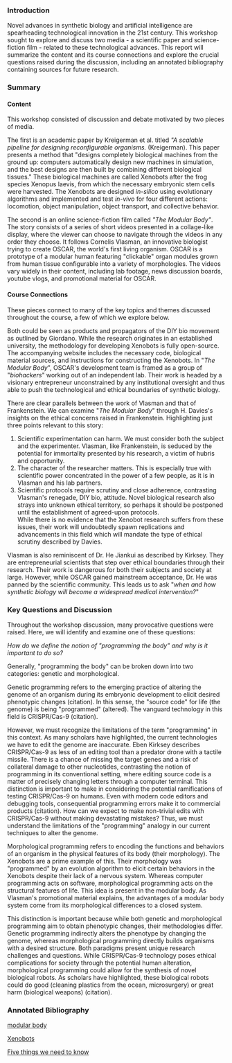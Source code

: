 ### Introduction

Novel advances in synthetic biology and artificial intelligence are spearheading technological innovation in the 21st century. This workshop sought to explore and discuss two media - a scientific paper and science-fiction film - related to these technological advances. This report will summarize the content and its course connections and explore the crucial questions raised during the discussion, including an annotated bibliography containing sources for future research.

### Summary

#### Content

This workshop consisted of discussion and debate motivated by two pieces of media. 

The first is an academic paper by Kreigerman et al. titled *"A scalable pipeline for designing reconfigurable organisms.* (Kreigerman). This paper presents a method that "designs completely biological machines from the ground up: computers automatically design new machines in simulation, and the best designs are then built by combining different biological tissues." These biological machines are called Xenobots after the frog species Xenopus laevis, from which the necessary embryonic stem cells were harvested. The Xenobots are designed *in-silico* using evolutionary algorithms and implemented and test *in-vivo* for four different actions: locomotion, object manipulation, object transport, and collective behavior. 

The second is an online science-fiction film called *"The Modular Body"*. The story consists of a series of short videos presented in a collage-like display, where the viewer can choose to navigate through the videos in any order they choose. It follows Cornelis Vlasman, an innovative biologist trying to create OSCAR, the world's first living organism. OSCAR is a prototype of a modular human featuring "clickable" organ modules grown from human tissue configurable into a variety of morphologies. The videos vary widely in their content, including lab footage, news discussion boards, youtube vlogs, and promotional material for OSCAR.

#### Course Connections 

These pieces connect to many of the key topics and themes discussed throughout the course, a few of which we explore below. 

Both could be seen as products and propagators of the DIY bio movement as outlined by Giordano. While the research originates in an established university, the methodology for developing Xenobots is fully open-source. The accompanying website includes the necessary code, biological material sources, and instructions for constructing the Xenobots. In "*The Modular Body*", OSCAR's development team is framed as a group of "*biohackers*" working out of an independent lab. Their work is headed by a visionary entrepreneur unconstrained by any institutional oversight and thus able to push the technological and ethical boundaries of synthetic biology. 

There are clear parallels between the work of Vlasman and that of Frankenstein. We can examine "*The Modular Body*" through H. Davies's insights on the ethical concerns raised in Frankenstein. Highlighting just three points relevant to this story:
1. Scientific experimentation can harm. We must consider both the subject and the experimenter. Vlasman, like Frankenstein, is seduced by the potential for immortality presented by his research, a victim of hubris and opportunity. 
2. The character of the researcher matters. This is especially true with scientific power concentrated in the power of a few people, as it is in Vlasman and his lab partners. 
3. Scientific protocols require scrutiny and close adherence, contrasting Vlasman's renegade, DIY bio, attitude. Novel biological research also strays into unknown ethical territory, so perhaps it should be postponed until the establishment of agreed-upon protocols.  
While there is no evidence that the Xenobot research suffers from these issues, their work will undoubtedly spawn replications and advancements in this field which will mandate the type of ethical scrutiny described by Davies. 

Vlasman is also reminiscent of Dr. He Jiankui as described by Kirksey. They are entrepreneurial scientists that step over ethical boundaries through their research. Their work is dangerous for both their subjects and society at large. However, while OSCAR gained mainstream acceptance, Dr. He was panned by the scientific community. This leads us to ask "*when and how synthetic biology will become a widespread medical intervention?*"

### Key Questions and Discussion

Throughout the workshop discussion, many provocative questions were raised. Here, we will identify and examine one of these questions:

*How do we define the notion of "programming the body" and why is it important to do so?*

Generally, "programming the body" can be broken down into two categories: genetic and morphological. 

Genetic programming refers to the emerging practice of altering the genome of an organism during its embryonic development to elicit desired phenotypic changes (citation). In this sense, the "source code" for life (the genome) is being "programmed" (altered). The vanguard technology in this field is CRISPR/Cas-9 (citation). 

However, we must recognize the limitations of the term "programming" in this context. As many scholars have highlighted, the current technologies we have to edit the genome are inaccurate. Eben Kirksey describes CRISPR/Cas-9 as less of an editing tool than a predator drone with a tactile missile. There is a chance of missing the target genes and a risk of collateral damage to other nucleotides, contrasting the notion of programming in its conventional setting, where editing source code is a matter of precisely changing letters through a computer terminal. This distinction is important to make in considering the potential ramifications of testing CRISPR/Cas-9 on humans. Even with modern code editors and debugging tools, consequential programming errors make it to commercial products (citation). How can we expect to make non-trivial edits with CRISPR/Cas-9 without making devastating mistakes? Thus, we must understand the limitations of the "programming" analogy in our current techniques to alter the genome. 

Morphological programming refers to encoding the functions and behaviors of an organism in the physical features of its body (their morphology). The Xenobots are a prime example of this. Their morphology was "programmed" by an evolution algorithm to elicit certain behaviors in the Xenobots despite their lack of a nervous system. Whereas computer programming acts on software, morphological programming acts on the structural features of life. This idea is present in the modular body. As Vlasman's promotional material explains, the advantages of a modular body system come from its morphological differences to a closed system. 

This distinction is important because while both genetic and morphological programming aim to obtain phenotypic changes, their methodologies differ. Genetic programming indirectly alters the phenotype by changing the genome, whereas morphological programming directly builds organisms with a desired structure. Both paradigms present unique research challenges and questions. While CRISPR/Cas-9 technology poses ethical complications for society through the potential human alteration, morphological programming could allow for the synthesis of novel biological robots. As scholars have highlighted, these biological robots could do good (cleaning plastics from the ocean, microsurgery) or great harm (biological weapons) (citation). 


### Annotated Bibliography

[modular body](http://www.themodularbody.com/)

[Xenobots](https://www.pnas.org/content/117/4/1853)

[Five things we need to know](https://web.cs.ucdavis.edu/~rogaway/classes/188/materials/postman.pdf)

  

